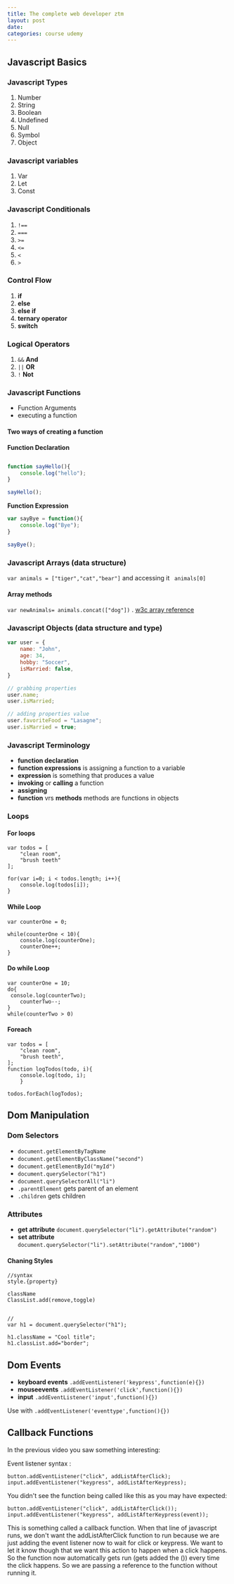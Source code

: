 ```yaml
---
title: The complete web developer ztm
layout: post
date: 
categories: course udemy
---
```


## Javascript  Basics 
  
### Javascript Types
  
1. Number
2. String
3. Boolean
4. Undefined
5. Null
6. Symbol
7. Object
  
### Javascript variables
  
1. Var
2. Let
3. Const
  
  
### Javascript Conditionals
  
1. `!==`
2. `===`
3. `>=`
4. `<=`
5. `<`
6. `>`
  
  
### Control Flow
  
1. **if**
2. **else**
3. **else if**
4. **ternary operator**
5. **switch**

### Logical Operators
  
1. `&&` **And**
2. `||` **OR**
3. `!` **Not**

  
### Javascript Functions
  
- Function Arguments
- executing a function
  
#### Two ways of creating a function
  
**Function Declaration**  
  
```js

function sayHello(){
    console.log("hello");
}

sayHello();

```
  

**Function Expression**  

```js
var sayBye = function(){
    console.log("Bye");
}

sayBye();
```
  
### Javascript Arrays (data structure)
  

`var animals = ["tiger","cat","bear"]` and accessing it ` animals[0]`
  

#### Array methods
 
`var newAnimals= animals.concat(["dog"])` . [w3c array reference](https://www.w3schools.com/jsref/jsref_obj_array.asp)
  
### Javascript Objects (data structure and type)

```js
var user = {
    name: "John",
    age: 34,
    hobby: "Soccer",
    isMarried: false,
}

// grabbing properties
user.name;
user.isMarried;

// adding properties value
user.favoriteFood = "Lasagne";
user.isMarried = true;

```
  

  
### Javascript Terminology
  
- **function declaration**
- **function expressions** is assigning a function to a variable
- **expression** is something that produces a value
- **invoking** or **calling** a function
- **assigning**
- **function** vrs **methods** methods are functions in objects
  

### Loops
  
#### For loops
  


```
var todos = [
    "clean room",
    "brush teeth"
];

for(var i=0; i < todos.length; i++){
    console.log(todos[i]);
}
```
  
  
#### While Loop
  
```
var counterOne = 0;

while(counterOne < 10){
    console.log(counterOne);
    counterOne++;
}
```
  
#### Do while Loop
  
```
var counterOne = 10;
do{
 console.log(counterTwo);
    counterTwo--;
}
while(counterTwo > 0)
```
  
  
#### Foreach

```
var todos = [
    "clean room",
    "brush teeth",
];
function logTodos(todo, i){
    console.log(todo, i);
    }

todos.forEach(logTodos);

```
  

## Dom Manipulation

### Dom Selectors
  
- `document.getElementByTagName`
- `document.getElementByClassName("second")`
- `document.getElementById("myId")`
- `document.querySelector("h1")`
- `document.querySelectorAll("li")`
- `.parentElement` gets parent of an element
- `.children` gets children

### Attributes

- **get attribute** `document.querySelector("li").getAttribute("random")`
- **set attribute** `document.querySelector("li").setAttribute("random","1000")`


#### Chaning Styles

```
//syntax
style.{property}

className 
ClassList.add(remove,toggle)


//
var h1 = document.querySelector("h1");

h1.className = "Cool title";
h1.classList.add="border";

```
  

## Dom Events
  
- **keyboard events** `.addEventListener('keypress',function(e){})`
- **mouseevents** `.addEventListener('click',function(){})`
- **input** `.addEventListener('input',function(){})`
  

Use with `.addEventListener('eventtype',function(){})`

  
## Callback Functions

In the previous video you saw something interesting:

Event listener syntax :   

```
button.addEventListener("click", addListAfterClick);
input.addEventListener("keypress", addListAfterKeypress);
```
  

You didn't see the function being called like this as you may have expected: 
  
```  
button.addEventListener("click", addListAfterClick());
input.addEventListener("keypress", addListAfterKeypress(event));
```
  


This is something called a callback function. When that line of javascript runs, we don't want the addListAfterClick function to run because we are just adding the event listener now to wait for click or keypress. We want to let it know though that we want this action to happen when a click happens. So the function now automatically gets run (gets added the ()) every time the click happens. So we are passing a reference to the function without running it.